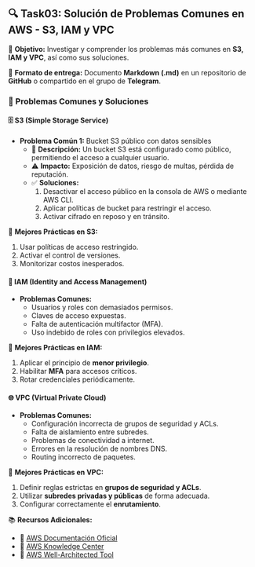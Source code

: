 ## 🔍 Task03: Solución de Problemas Comunes en AWS - S3, IAM y VPC  

📌 **Objetivo:** Investigar y comprender los problemas más comunes en **S3, IAM y VPC**, así como sus soluciones.  

📂 **Formato de entrega:** Documento **Markdown (.md)** en un repositorio de **GitHub** o compartido en el grupo de **Telegram**.  

### 🚨 Problemas Comunes y Soluciones  

#### 🗄️ **S3 (Simple Storage Service)**  
- **Problema Común 1:** Bucket S3 público con datos sensibles  
  - 📌 **Descripción:** Un bucket S3 está configurado como público, permitiendo el acceso a cualquier usuario.  
  - ⚠️ **Impacto:** Exposición de datos, riesgo de multas, pérdida de reputación.  
  - ✅ **Soluciones:**  
    1. Desactivar el acceso público en la consola de AWS o mediante AWS CLI.  
    2. Aplicar políticas de bucket para restringir el acceso.  
    3. Activar cifrado en reposo y en tránsito.  

🔹 **Mejores Prácticas en S3:**  
1. Usar políticas de acceso restringido.  
2. Activar el control de versiones.  
3. Monitorizar costos inesperados.  

#### 🔑 **IAM (Identity and Access Management)**  
- **Problemas Comunes:**  
  - Usuarios y roles con demasiados permisos.  
  - Claves de acceso expuestas.  
  - Falta de autenticación multifactor (MFA).  
  - Uso indebido de roles con privilegios elevados.  

🔹 **Mejores Prácticas en IAM:**  
1. Aplicar el principio de **menor privilegio**.  
2. Habilitar **MFA** para accesos críticos.  
3. Rotar credenciales periódicamente.  

#### 🌐 **VPC (Virtual Private Cloud)**  
- **Problemas Comunes:**  
  - Configuración incorrecta de grupos de seguridad y ACLs.  
  - Falta de aislamiento entre subredes.  
  - Problemas de conectividad a internet.  
  - Errores en la resolución de nombres DNS.  
  - Routing incorrecto de paquetes.  

🔹 **Mejores Prácticas en VPC:**  
1. Definir reglas estrictas en **grupos de seguridad y ACLs**.  
2. Utilizar **subredes privadas y públicas** de forma adecuada.  
3. Configurar correctamente el **enrutamiento**.  

📚 **Recursos Adicionales:**  
- 🔗 [AWS Documentación Oficial](https://aws.amazon.com/es/)  
- 🔗 [AWS Knowledge Center](https://aws.amazon.com/premiumsupport/knowledge-center/)  
- 🔗 [AWS Well-Architected Tool](https://aws.amazon.com/architecture/well-architected/) 